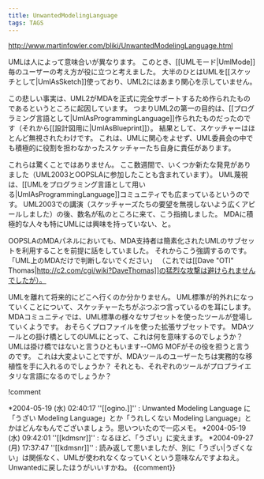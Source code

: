 ```yaml
---
title: UnwantedModelingLanguage
tags: TAGS
---
```


http://www.martinfowler.com/bliki/UnwantedModelingLanguage.html

UMLは人によって意味合いが異なります。
このとき、[[UMLモード|UmlMode]]毎のユーザーの考え方が役に立つと考えました。
大半のひとはUMLを[[スケッチとして|UmlAsSketch]]使っており、UML2にはあまり関心を示していません。

この悲しい事実は、UML2がMDAを正式に完全サポートするため作られたものであるというところに起因しています。
つまりUML2の第一の目的は、[[プログラミング言語として|UmlAsProgrammingLanguage]]作られたものだったのです（それから[[設計図用に|UmlAsBlueprint]]）。
結果として、スケッチャーはほとんど無視されたわけです。
これは、UMLに関心をよせず、UML委員会の中でも積極的に役割を担わなかったスケッチャーたち自身に責任があります。

これらは驚くことではありません。
ここ数週間で、いくつか新たな発見がありました（UML2003とOOPSLAに参加したことも含まれています）。
UML蔑視は、[[UMLをプログラミング言語として用いる|UmlAsProgrammingLanguage]]コミュニティでも広まっているというのです。
UML2003での講演（スケッチャーズたちの要望を無視しないよう広くアピールしました）の後、数名が私のところに来て、こう指摘しました。
MDAに積極的な人々も特にUMLには興味を持っていない、と。

OOPSLAのMDAパネルにおいても、MDA支持者は簡素化されたUMLのサブセットを利用することを前提に話をしていました。
それからこう強調するのです。
「UML上のMDAだけで判断しないでください」
（これでは[[Dave "OTI" Thomas|http://c2.com/cgi/wiki?DaveThomas]]の猛烈な攻撃は避けられませんでしたが）。

UMLを離れて将来的にどこへ行くのか分かりません。
UML標準が的外れになっていくことについて、スケッチャーたちがぶつぶつ言っているのを耳にします。
MDAコミュニティでは、UML標準の様々なサブセットを使ったツールが登場していくようです。
おそらくプロファイルを使った拡張サブセットです。
MDAツールとの掛け橋としてのUMLにとって、これは何を意味するのでしょうか？
UMLは掛け橋ではないと言うひともいます--OMG MOFがその役を担うと言うのです。
これは大変よいことですが、MDAツールのユーザーたちは実務的な移植性を手に入れるのでしょうか？
それとも、それぞれのツールがプロプライエタリな言語になるのでしょうか？

!comment

*2004-05-19 (水) 02:40:17 ''[[ogino.]]'' : Unwanted Modeling Language に「うざい Modeling Language」とか「うれしくない Modeling Language」とかはどんなもんでございましょう。思いついたので一応メモ。
*2004-05-19 (水) 09:42:01 ''[[kdmsnr]]'' : なるほど、「うざい」に変えます。
*2004-09-27 (月) 17:37:47 ''[[kdmsnr]]'' : 読み返して思いましたが、別に「うざい|うざくない」は関係なく、UMLが使われなくなっていくという意味なんですよねえ。Unwantedに戻したほうがいいすかね。
{{comment}}
